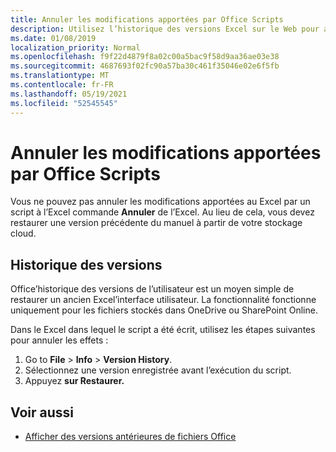 ```yaml
---
title: Annuler les modifications apportées par Office Scripts
description: Utilisez l’historique des versions Excel sur le Web pour annuler les modifications apportées en exécutant un script.
ms.date: 01/08/2019
localization_priority: Normal
ms.openlocfilehash: f9f22d4879f8a02c00a5bac9f58d9aa36ae03e38
ms.sourcegitcommit: 4687693f02fc90a57ba30c461f35046e02e6f5fb
ms.translationtype: MT
ms.contentlocale: fr-FR
ms.lasthandoff: 05/19/2021
ms.locfileid: "52545545"
---
```

# <a name="undo-the-changes-made-by-office-scripts"></a>Annuler les modifications apportées par Office Scripts

Vous ne pouvez pas annuler les modifications apportées au Excel par un script à l’Excel commande **Annuler** de l’Excel. Au lieu de cela, vous devez restaurer une version précédente du manuel à partir de votre stockage cloud.

## <a name="version-history"></a>Historique des versions

Office’historique des versions de l’utilisateur est un moyen simple de restaurer un ancien Excel’interface utilisateur. La fonctionnalité fonctionne uniquement pour les fichiers stockés dans OneDrive ou SharePoint Online.

Dans le Excel dans lequel le script a été écrit, utilisez les étapes suivantes pour annuler les effets :

1. Go to **File**  >  **Info**  >  **Version History**.
2. Sélectionnez une version enregistrée avant l’exécution du script.
3. Appuyez **sur Restaurer.**

## <a name="see-also"></a>Voir aussi

- [Afficher des versions antérieures de fichiers Office](https://support.office.com/article/View-previous-versions-of-Office-files-5c1e076f-a9c9-41b8-8ace-f77b9642e2c2#ID0EABBAAA=Web)
